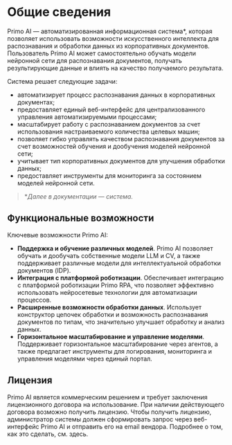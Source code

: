 #  Общие сведения

Primo AI — автоматизированная информационная система\*, которая позволяет использовать возможности искусственного интеллекта для распознавания и обработки данных из корпоративных документов. Пользователь Primo AI может самостоятельно обучать модели нейронной сети для распознавания документов, получать результирующие данные и влиять на качество получаемого результата. 

Система решает следующие задачи:
* автоматизирует процесс распознавания данных в корпоративных документах;
* предоставляет единый веб-интерфейс для централизованного управления автоматизируемыми процессами;
* масштабирует работу с распознаванием документов за счет использования настраиваемого количества целевых машин;
* позволяет гибко управлять качеством распознавания документов за счет возможностей обучения и дообучения моделей нейронной сети;
* учитывает тип корпоративных документов для улучшения обработки данных;
* предоставляет инструменты для мониторинга за состоянием моделей нейронной сети.


> \**Далее в документации — система.*

## Функциональные возможности

Ключевые возможности Primo AI:
* **Поддержка и обучение различных моделей**. Primo AI позволяет обучать и дообучать собственные модели LLM и CV, а также поддерживает различные модели для интеллектуальной обработки документов (IDP).
* **Интеграция с платформой роботизации**. Обеспечивает интеграцию с платформой роботизации Primo RPA, что позволяет эффективно использовать нейросетевые технологии для автоматизации процессов.
* **Расширенные возможности обработки данных**. Использует конструктор цепочек обработки и возможность распознавания документов по типам, что значительно улучшает обработку и анализ данных.
* **Горизонтальное масштабирование и управление моделями**. Поддерживает горизонтальное масштабирование через агентов, а также предлагает инструменты для логирования, мониторинга и управления моделями через единый портал.



## Лицензия

Primo AI является коммерческим решением и требует заключения лицензионного договора на использование. При наличии действующего договора возможно получить лицензию. Чтобы получить лицензию, администратор системы должен сформировать запрос через веб-интерфейс Primo AI и отправить его на email вендора. Подробнее о том, как это сделать, см. здесь.

